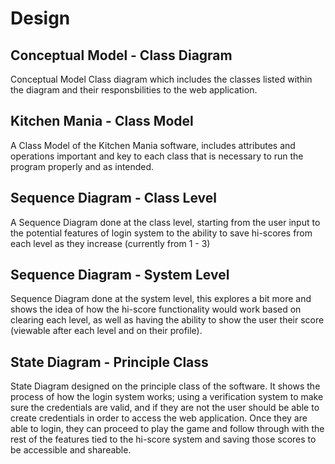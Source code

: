 # Design 

## Conceptual Model - Class Diagram

Conceptual Model Class diagram which includes the classes listed within the diagram and their responsbilities to the web application. 

## Kitchen Mania - Class Model

A Class Model of the Kitchen Mania software, includes attributes and operations important and key to each class that is necessary to run the program properly and as intended. 

## Sequence Diagram - Class Level

A Sequence Diagram done at the class level, starting from the user input to the potential features of login system to the ability to save hi-scores from each level as they increase (currently from 1 - 3)

## Sequence Diagram - System Level

Sequence Diagram done at the system level, this explores a bit more and shows the idea of how the hi-score functionality would work based on clearing each level, as well as having the ability to show the user their score (viewable after each level and on their profile).

## State Diagram - Principle Class

State Diagram designed on the principle class of the software. It shows the process of how the login system works; using a verification system to make sure the credentials are valid, and if they are not the user should be able to create credentials in order to access the web application. Once they are able to login, they can proceed to play the game and follow through with the rest of the features tied to the hi-score system and saving those scores to be accessible and shareable. 

